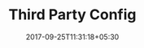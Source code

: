 ---
title: "Third Party Config"
date: 2017-09-25T11:31:18+05:30
layout: thirdpartyconfig
property: "Casa Amora"
url: /details/thirdpartyconfig/casa-amora/
slug: "casa-amora/"

qcstatus:
 forreview: true

mainmenu:
 details: true
 thirdparty: true


---